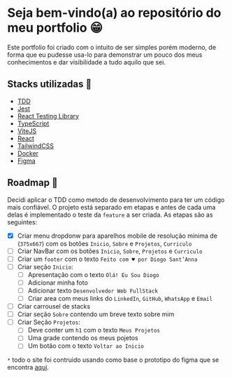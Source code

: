 
# Seja bem-vindo(a) ao repositório do meu portfolio :grin:

Este portfolio foi criado com o intuito de ser simples porém moderno, de forma que eu pudesse usa-lo para demonstrar um pouco dos meus conhecimentos e dar visibilidade a tudo aquilo que sei.


## Stacks utilizadas :wrench:

- [TDD](https://www.devmedia.com.br/test-driven-development-tdd-simples-e-pratico/18533)
- [Jest](https://jestjs.io/pt-BR/)
- [React Testing Library](https://testing-library.com/docs/react-testing-library/intro/)
- [TypeScript](https://www.typescriptlang.org/pt/)
- [ViteJS](https://vitejs.dev/)
- [React](https://pt-br.reactjs.org/)
- [TailwindCSS](https://tailwindcss.com/)
- [Docker](https://www.docker.com/)
- [Figma](https://www.figma.com/)



## Roadmap :memo:
Decidi aplicar o TDD como metodo de desenvolvimento para ter um código mais confiável. O projeto está separado em etapas e antes de cada uma delas é implementado o teste da `feature` a ser criada.
As etapas são as seguintes:

- [x] Criar menu dropdonw para aparelhos mobile de resolução minima de (`375x667`) com os botões `Inicio`, `Sobre` e `Projetos`, `Curriculo`
- [ ] Criar NavBar com os botões `Inicio`, `Sobre`, `Projetos` e `Curriculo`
- [ ] Criar um `footer` com o texto `Feito com ♥ por Diogo Sant’Anna`
- [ ] Criar seção `Inicio`:
    - [ ] Apresentação com o texto `Olá! Eu Sou Diogo`
    - [ ] Adicionar minha foto
    - [ ] Adicionar texto `Desenvolvedor Web FullStack`
    - [ ] Criar area com meus links do `LinkedIn`, `GitHub`, `WhatsApp` e `Email`
- [ ] Criar carrousel de stacks
- [ ] Criar seção `Sobre` contendo um breve texto sobre mim
- [ ] Criar Seção `Projetos`:
    - [ ] Deve conter um `h1` com o texto `Meus Projetos`
    - [ ] Uma grade contendo os meus pojetos
    - [ ] Um botão com o texto `Voltar ao Inicio`

`*` todo o site foi contruido usando como base o prototipo do figma que se encontra [aqui](https://www.figma.com/file/MgPfiST1Q5lOwmwgLl91nB/my-portfolio?node-id=0%3A1).
